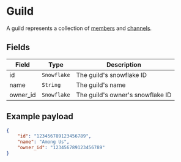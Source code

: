 # Guild

A guild represents a collection of [members](member.md) and [channels](channel.md).

## Fields

| Field | Type | Description |
| --- | --- | --- |
| id | `Snowflake` | The guild's snowflake ID |
| name | `String` | The guild's name |
| owner_id | `Snowflake` | The guild's owner's snowflake ID |

## Example payload

```json
{
    "id": "123456789123456789",
    "name": "Among Us",
    "owner_id": "123456789123456789"
}
```
